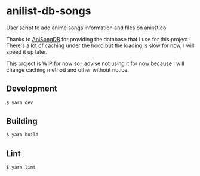 # anilist-db-songs

User script to add anime songs information and files on anilist.co

Thanks to [AniSongDB](https://github.com/xSardine/AMQ-Artists-DB) for providing the database that I use for this project !
There's a lot of caching under the hood but the loading is slow for now, I will speed it up later.

This project is WIP for now so I advise not using it for now because I will change caching method and other without notice.

## Development

``` sh
$ yarn dev
```

## Building

```sh
$ yarn build
```

## Lint

``` sh
$ yarn lint
```
